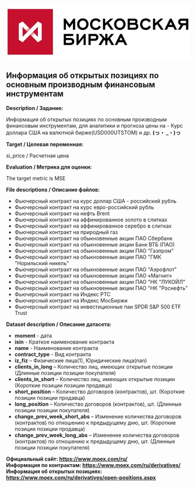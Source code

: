 ![alt text](img/1.png)
## Информация об открытых позициях по основным производным финансовым инструментам

**Description / Задание:**

Информация об открытых позициях по основным производным финансовым инструментам, для аналитики и прогноза цены на - Курс доллара США на валютной бирже(USD000UTSTOM) и др.
**(っ・ _・)っ**

**Target / Целевая переменная:**

si_price / Расчетная цена

**Evaluation / Метрика для оценки:**

The target metric is MSE

**File descriptions / Описание файлов:**
- Фьючерсный контракт на курс доллар США - российский рубль  
- Фьючерсный контракт на курс евро-российский рубль  
- Фьючерсный контракт на нефть Brent  
- Фьючерсный контракт на аффинированное золото в слитках  
- Фьючерсный контракт на аффинированное серебро в слитках  
- Фьючерсный контракт на природный газ  
- Фьючерсный контракт на обыкновенные акции ПАО Сбербанк  
- Фьючерсный контракт на обыкновенные акции Банк ВТБ (ПАО)  
- Фьючерсный контракт на обыкновенные акции ПАО "Газпром"  
- Фьючерсный контракт на обыкновенные акции ПАО "ГМК "Норильский никель"   
- Фьючерсный контракт на обыкновенные акции ПАО "Аэрофлот"  
- Фьючерсный контракт на обыкновенные акции ПАО «Магнит»  
- Фьючерсный контракт на обыкновенные акции ПАО "НК "ЛУКОЙЛ"  
- Фьючерсный контракт на обыкновенные акции ПАО "НК "Роснефть"  
- Фьючерсный контракт на Индекс РТС  
- Фьючерсный контракт на Индекс МосБиржи  
- Фьючерсный контракт на инвестиционные паи SPDR S&P 500 ETF Trust  

**Dataset description / Описание датасета:**
- **moment** - дата
- **isin** - Краткое наименование контракта	
- **name** - Наименование контракта
- **contract_type** - Вид контракта
- **iz_fiz** – Физические лица(1), Юридические лица(nan)
- **clients_in_long** – Количество лиц, имеющих открытые позиции (Длинные позиции позиции покупателя)
- **clients_in_short** – Количество лиц, имеющих открытые позиции (Короткие позиции позиции продавца)
- **short_position** – Количество договоров (контрактов), шт. (Короткие позиции позиции продавца)
- **long_position** – Количество договоров (контрактов), шт. (Длинные позиции позиции покупателя)
- **change_prev_week_short_abs** – Изменение количества договоров (контрактов) по отношению к предыдущему дню, шт. (Короткие позиции позиции продавца)
- **change_prev_week_long_abs** – Изменение количества договоров (контрактов) по отношению к предыдущему дню, шт. (Длинные позиции позиции покупателя)

**Официальный сайт: https://www.moex.com/ru/**  
**Информация по контрактам: https://www.moex.com/ru/derivatives/**  
**Информация об открытых позициях: https://www.moex.com/ru/derivatives/open-positions.aspx**  
